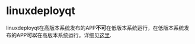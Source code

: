 # linuxdeployqt

linuxdeployqt在高版本系统发布的APP**不可**在低版本系统运行，在低版本系统发布的APP**可以**在高版本系统运行。详细见[这里](https://github.com/probonopd/linuxdeployqt/issues/294).
